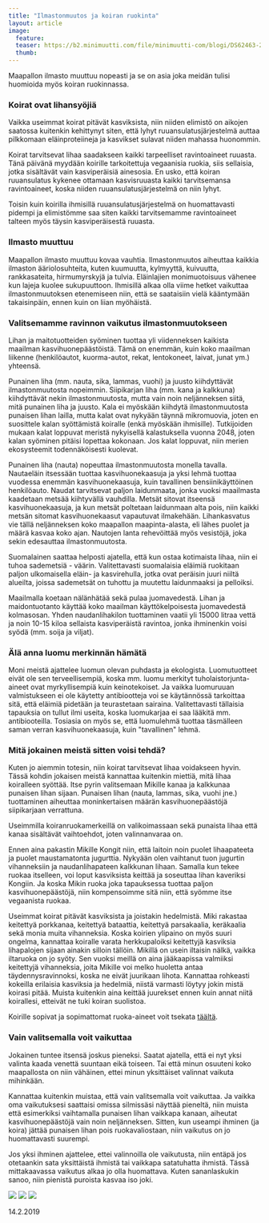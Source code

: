 ```yaml
---
title: "Ilmastonmuutos ja koiran ruokinta"
layout: article
image:
  feature:
  teaser: https://b2.minimuutti.com/file/minimuutti-com/blogi/DS62463-245px.jpg
  thumb:
---
```


Maapallon ilmasto muuttuu nopeasti ja se on asia joka meidän tulisi huomioida myös koiran ruokinnassa.

### Koirat ovat lihansyöjiä

Vaikka useimmat koirat pitävät kasviksista, niin niiden elimistö on aikojen saatossa kuitenkin kehittynyt siten, että lyhyt ruuansulatusjärjestelmä auttaa pilkkomaan eläinproteiineja ja kasvikset sulavat niiden mahassa huonommin.

Koirat tarvitsevat lihaa saadakseen kaikki tarpeelliset ravintoaineet ruuasta. Tänä päivänä myydään koirille tarkoitettuja vegaanisia ruokia, siis sellaisia, jotka sisältävät vain kasviperäisiä ainesosia. En usko, että koiran ruuansulatus kykenee ottamaan kasvisruuasta kaikki tarvitsemansa ravintoaineet, koska niiden ruuansulatusjärjestelmä on niin lyhyt.

Toisin kuin koirilla ihmisillä ruuansulatusjärjestelmä on huomattavasti pidempi ja elimistömme saa siten kaikki tarvitsemamme ravintoaineet talteen myös täysin kasviperäisestä ruuasta.

### Ilmasto muuttuu

Maapallon ilmasto muuttuu kovaa vauhtia. Ilmastonmuutos aiheuttaa kaikkia ilmaston ääriolosuhteita, kuten kuumuutta, kylmyyttä, kuivuutta, rankkasateita, hirmumyrskyjä ja tulvia. Eläinlajien monimuotoisuus vähenee kun lajeja kuolee sukupuuttoon. Ihmisillä alkaa olla viime hetket vaikuttaa ilmastonmuutoksen etenemiseen niin, että se saataisiin vielä kääntymään takaisinpäin, ennen kuin on liian myöhäistä.

### Valitsemamme ravinnon vaikutus ilmastonmuutokseen

Lihan ja maitotuotteiden syöminen tuottaa yli viidenneksen kaikista maailman kasvihuonepäästöistä. Tämä on enemmän, kuin koko maailman liikenne (henkilöautot, kuorma-autot, rekat, lentokoneet, laivat, junat ym.) yhteensä.

Punainen liha (mm. nauta, sika, lammas, vuohi) ja juusto kiihdyttävät ilmastonmuutosta nopeimmin. Siipikarjan liha (mm. kana ja kalkkuna) kiihdyttävät nekin ilmastonmuutosta, mutta vain noin neljänneksen siitä, mitä punainen liha ja juusto. Kala ei myöskään kiihdytä ilmastonmuutosta punaisen lihan lailla, mutta kalat ovat nykyään täynnä mikromuovia, joten en suosittele kalan syöttämistä koiralle (enkä myöskään ihmisille). Tutkijoiden mukaan kalat loppuvat meristä nykyisellä kalastuksella vuonna 2048, joten kalan syöminen pitäisi lopettaa kokonaan. Jos kalat loppuvat, niin merien ekosysteemit todennäköisesti kuolevat.

Punainen liha (nauta) nopeuttaa ilmastonmuutosta monella tavalla. Nautaeläin itsessään tuottaa kasvihuonekaasuja ja yksi lehmä tuottaa vuodessa enemmän kasvihuonekaasuja, kuin tavallinen bensiinikäyttöinen henkilöauto. Naudat tarvitsevat paljon laidunmaata, jonka vuoksi maailmasta kaadetaan metsää kiihtyvällä vauhdilla. Metsät sitovat itseensä kasvihuonekaasuja, ja kun metsät poltetaan laidunmaan alta pois, niin kaikki metsän sitomat kasvihuonekaasut vapautuvat ilmakehään. Lihankasvatus vie tällä neljänneksen koko maapallon maapinta-alasta, eli lähes puolet ja määrä kasvaa koko ajan. Nautojen lanta rehevöittää myös vesistöjä, joka sekin edesauttaa ilmastonmuutosta.

Suomalainen saattaa helposti ajatella, että kun ostaa kotimaista lihaa, niin ei tuhoa sademetsiä - väärin. Valitettavasti suomalaisia eläimiä ruokitaan paljon ulkomaisella eläin- ja kasvirehulla, jotka ovat peräisin juuri niiltä alueilta, joissa sademetsät on tuhottu ja muutettu laidunmaaksi ja pelloiksi.

Maailmalla koetaan nälänhätää sekä pulaa juomavedestä. Lihan ja maidontuotanto käyttää koko maailman käyttökelpoisesta juomavedestä kolmasosan. Yhden naudanlihakilon tuottaminen vaatii yli 15000 litraa vettä ja noin 10-15 kiloa sellaista kasviperäistä ravintoa, jonka ihminenkin voisi syödä (mm. soija ja viljat).

### Älä anna luomu merkinnän hämätä

Moni meistä ajattelee luomun olevan puhdasta ja ekologista. Luomutuotteet eivät ole sen terveellisempiä, koska  mm. luomu merkityt tuholaistorjunta-aineet ovat myrkyllisempiä kuin keinotekoiset. Ja vaikka luomuruuan valmistukseen ei ole käytetty antibiootteja voi se käytännössä tarkoittaa sitä, että eläimiä pidetään ja teurastetaan sairaina. Valitettavasti tällaisia tapauksia on tullut ilmi useita, koska luomukarjaa ei saa lääkitä mm. antibiooteilla. Tosiasia on myös se, että luomulehmä tuottaa täsmälleen saman verran kasvihuonekaasuja, kuin "tavallinen" lehmä.

### Mitä jokainen meistä sitten voisi tehdä?

Kuten jo aiemmin totesin, niin koirat tarvitsevat lihaa voidakseen hyvin. Tässä kohdin jokaisen meistä kannattaa kuitenkin miettiä, mitä lihaa koiralleen syöttää. Itse pyrin valitsemaan Mikille kanaa ja kalkkunaa punaisen lihan sijaan. Punaisen lihan (nauta, lammas, sika, vuohi jne.) tuottaminen aiheuttaa moninkertaisen määrän kasvihuonepäästöjä siipikarjaan verrattuna.

Useimmilla koiranruokamerkeillä on valikoimassaan sekä punaista lihaa että kanaa sisältävät vaihtoehdot, joten valinnanvaraa on. 

Ennen aina pakastin Mikille Kongit niin, että laitoin noin puolet lihaapateeta ja puolet maustamatonta jugurttia. Nykyään olen vaihtanut tuon jugurtin vihanneksiin ja naudanlihapateen kalkkunan lihaan. Samalla kun tekee ruokaa itselleen, voi loput kasviksista keittää ja soseuttaa lihan kaveriksi Kongiin. Ja koska Mikin ruoka joka tapauksessa tuottaa paljon kasvihuonepäästöjä, niin kompensoimme sitä niin, että syömme itse vegaanista ruokaa.

Useimmat koirat pitävät kasviksista ja joistakin hedelmistä. Miki rakastaa keitettyä porkkanaa, keitettyä bataattia, keitettyä parsakaalia, keräkaalia sekä monia muita vihanneksia. Koska koirien ylipaino on myös suuri ongelma, kannattaa koiralle varata herkkupaloiksi keitettyjä kasviksia lihapalojen sijaan ainakin silloin tällöin. Mikillä on usein iltaisin nälkä, vaikka iltaruoka on jo syöty. Sen vuoksi meillä on aina jääkaapissa valmiiksi keitettyjä vihanneksia, joita Mikille voi melko huoletta antaa täydennysravinnoksi, koska ne eivät juurikaan lihota. Kannattaa rohkeasti kokeilla erilaisia kasviksia ja hedelmiä, niistä varmasti löytyy jokin mistä koirasi pitää. Muista kuitenkin aina keittää juurekset ennen kuin annat niitä koirallesi, etteivät ne tuki koiran suolistoa.

Koirille sopivat ja sopimattomat ruoka-aineet voit tsekata [täältä](https://minimuutti.com/blogi/jaateloa-hellepaiviin/).

### Vain valitsemalla voit vaikuttaa

Jokainen tuntee itsensä joskus pieneksi. Saatat ajatella, että ei nyt yksi valinta kaada venettä suuntaan eikä toiseen. Tai että minun osuuteni koko maapallosta on niin vähäinen, ettei minun yksittäiset valinnat vaikuta mihinkään.

Kannattaa kuitenkin muistaa, että vain valitsemalla voit vaikuttaa. Ja vaikka oma vaikutuksesi saattaisi omissa silmissäsi näyttää pieneltä, niin muista että esimerkiksi vaihtamalla punaisen lihan vaikkapa kanaan, aiheutat kasvihuonepäästöjä vain noin neljänneksen. Sitten, kun useampi ihminen (ja koira) jättää punaisen lihan pois ruokavaliostaan, niin vaikutus on jo huomattavasti suurempi.

Jos yksi ihminen ajattelee, ettei valinnoilla ole vaikutusta, niin entäpä jos otetaankin sata yksittäistä ihmistä tai vaikkapa satatuhatta ihmistä. Tässä mittakaavassa vaikutus alkaa jo olla huomattava. Kuten sananlaskukin sanoo, niin pienistä puroista kasvaa iso joki.

![](https://b2.minimuutti.com/file/minimuutti-com/blogi/DS62463-800px.jpg)
![](https://b2.minimuutti.com/file/minimuutti-com/blogi/DS62467-800px.jpg)
![](https://b2.minimuutti.com/file/minimuutti-com/blogi/DS62476-800px.jpg)

14.2.2019